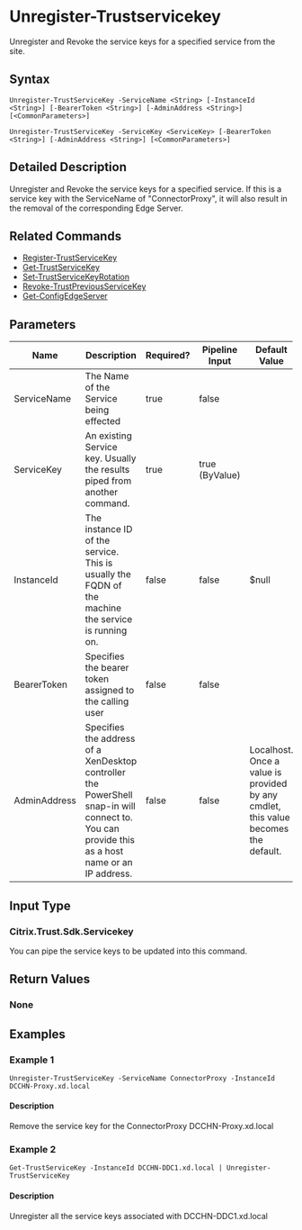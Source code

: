 ﻿
# Unregister-Trustservicekey
Unregister and Revoke the service keys for a specified service from the site.
## Syntax
```
Unregister-TrustServiceKey -ServiceName <String> [-InstanceId <String>] [-BearerToken <String>] [-AdminAddress <String>] [<CommonParameters>]

Unregister-TrustServiceKey -ServiceKey <ServiceKey> [-BearerToken <String>] [-AdminAddress <String>] [<CommonParameters>]
```
## Detailed Description
Unregister and Revoke the service keys for a specified service. If this is a service key with the ServiceName of "ConnectorProxy", it will also result in the removal of the corresponding Edge Server.


## Related Commands

* [Register-TrustServiceKey](./Register-TrustServiceKey/)
* [Get-TrustServiceKey](./Get-TrustServiceKey/)
* [Set-TrustServiceKeyRotation](./Set-TrustServiceKeyRotation/)
* [Revoke-TrustPreviousServiceKey](./Revoke-TrustPreviousServiceKey/)
* [Get-ConfigEdgeServer](./Get-ConfigEdgeServer/)
## Parameters
| Name   | Description | Required? | Pipeline Input | Default Value |
| --- | --- | --- | --- | --- |
| ServiceName | The Name of the Service being effected | true | false |  |
| ServiceKey | An existing Service key.  Usually the results piped from another command. | true | true (ByValue) |  |
| InstanceId | The instance ID of the service.  This is usually the FQDN of the machine the service is running on. | false | false | \$null |
| BearerToken | Specifies the bearer token assigned to the calling user | false | false |  |
| AdminAddress | Specifies the address of a XenDesktop controller the PowerShell snap-in will connect to. You can provide this as a host name or an IP address. | false | false | Localhost. Once a value is provided by any cmdlet, this value becomes the default. |

## Input Type

### Citrix.Trust.Sdk.Servicekey
You can pipe the service keys to be updated into this command.
## Return Values

### None

## Examples

### Example 1
```
Unregister-TrustServiceKey -ServiceName ConnectorProxy -InstanceId DCCHN-Proxy.xd.local
```
#### Description
Remove the service key for the ConnectorProxy DCCHN-Proxy.xd.local
### Example 2
```
Get-TrustServiceKey -InstanceId DCCHN-DDC1.xd.local | Unregister-TrustServiceKey
```
#### Description
Unregister all the service keys associated with DCCHN-DDC1.xd.local
